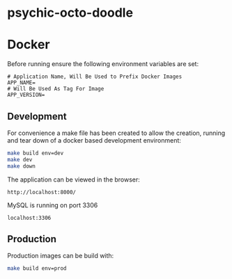 # psychic-octo-doodle

# Docker

Before running ensure the following environment variables are set:

```env
# Application Name, Will Be Used to Prefix Docker Images
APP_NAME=
# Will Be Used As Tag For Image
APP_VERSION=
```

## Development

For convenience a make file has been created to allow the creation, running and tear down of a docker based development environment:

```bash
make build env=dev
make dev
make down
```

The application can be viewed in the browser:
```
http://localhost:8000/
```

MySQL is running on port 3306
```
localhost:3306
```

## Production

Production images can be build with:

```bash
make build env=prod
```
